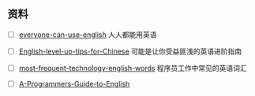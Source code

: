 ## 资料

- [ ] [everyone-can-use-english](https://github.com/xiaolai/everyone-can-use-english) 人人都能用英语

- [ ] [English-level-up-tips-for-Chinese](https://github.com/byoungd/English-level-up-tips-for-Chinese) 可能是让你受益匪浅的英语进阶指南

- [ ] [most-frequent-technology-english-words](https://github.com/Wei-Xia/most-frequent-technology-english-words) 程序员工作中常见的英语词汇

- [ ] [A-Programmers-Guide-to-English](https://github.com/yujiangshui/A-Programmers-Guide-to-English)